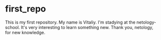 # first_repo
This is my first repository.
My name is Vitaliy.
I'm stadying at the netology-school.
It's very interesting to learn something new.
Thank you, netology, for new knowledge.
